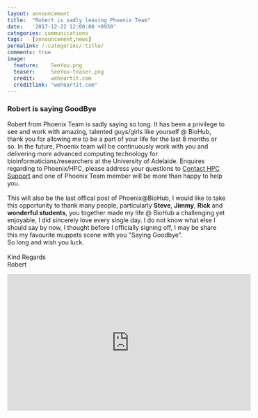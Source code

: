 ```yaml
---
layout:	announcement 
title: 	"Robert is sadly leaving Phoenix Team"
date:   '2017-12-22 12:00:00 +0930'
categories: communications
tags: 	[announcement,news]
permalink: /:categories/:title/
comments: true
image: 
  feature:    SeeYou.png
  teaser:     SeeYou-teaser.png
  credit:     weheartit.com
  creditlink: "weheartit.com"
---
```


### Robert is saying GoodBye

Robert from Phoenix Team is sadly saying so long. It has been a privilege to see and work with
amazing, talented guys/girls like yourself @ BioHub, thank you for allowing me to be a part of your life for the last
8 months or so. In the future, Phoenix team will be continuously work with you and delivering more advanced computing technology for bioinformaticians/researchers at the University of Adelaide. 
Enquires regarding to Phoenix/HPC, please address your questions to <a
href="mailto:hpcsupport@adelaide.edu.au">Contact HPC Support</a> and one of Phoenix Team member will
be more than happy to help you. <br><br>
This will also be the last offical post of Phoenix@BioHub, I would like to take this opportunity to thank many people, particularly **Steve**, **Jimmy**, **Rick** and
**wonderful students**, you together made my life @ BioHub a challenging yet enjoyable, I did
sincerely love every single day. I do not know what else I should say by now, I thought before I officially signing off, I may be share this my favourite muppets scene with you "Saying Goodbye". <br>
So long and wish you luck. <br><br>
Kind Regards <br>
Robert
<iframe width="560" height="315" src="https://www.youtube.com/embed/penzsVANV0k?start=3" frameborder="0" gesture="media" allow="encrypted-media" allowfullscreen></iframe>

